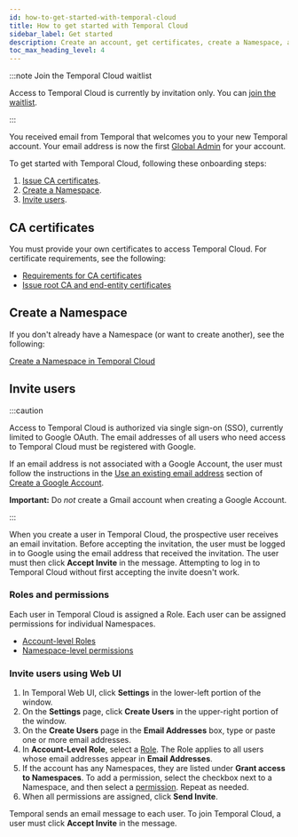 ```yaml
---
id: how-to-get-started-with-temporal-cloud
title: How to get started with Temporal Cloud
sidebar_label: Get started
description: Create an account, get certificates, create a Namespace, and invite users.
toc_max_heading_level: 4
---
```


<!-- THIS FILE IS GENERATED. DO NOT EDIT THIS FILE DIRECTLY -->

:::note Join the Temporal Cloud waitlist

Access to Temporal Cloud is currently by invitation only.
You can [join the waitlist](https://pages.temporal.io/cloud-early-access).

:::

<!--- Onboarding guide for Temporal Cloud --->

You received email from Temporal that welcomes you to your new Temporal account.
Your email address is now the first [Global Admin](/cloud/#account-level-roles) for your account.

To get started with Temporal Cloud, following these onboarding steps:

<!--- 1. [Create an account.](#create-an-account-in-temporal-cloud) --->

1. [Issue CA certificates](#issue-ca-certificates).
1. [Create a Namespace](#create-a-namespace).
1. [Invite users](#invite-users).

## CA certificates

You must provide your own certificates to access Temporal Cloud.
For certificate requirements, see the following:

- [Requirements for CA certificates](/cloud/how-to-manage-certificates-in-temporal-cloud#requirements-for-ca-certificates)
- [Issue root CA and end-entity certificates](/cloud/how-to-manage-certificates-in-temporal-cloud#issue-root-ca-and-end-entity-certificates)

## Create a Namespace

If you don't already have a Namespace (or want to create another), see the following:

[Create a Namespace in Temporal Cloud](/cloud/how-to-manage-namespaces-in-temporal-cloud/#create-a-namespace-in-temporal-cloud)

## Invite users

:::caution

Access to Temporal Cloud is authorized via single sign-on (SSO), currently limited to Google OAuth.
The email addresses of all users who need access to Temporal Cloud must be registered with Google.

If an email address is not associated with a Google Account, the user must follow the instructions in the [Use an existing email address](https://support.google.com/accounts/answer/27441?hl=en#existingemail) section of [Create a Google Account](https://support.google.com/accounts/answer/27441).

**Important:** Do _not_ create a Gmail account when creating a Google Account.

:::

When you create a user in Temporal Cloud, the prospective user receives an email invitation.
Before accepting the invitation, the user must be logged in to Google using the email address that received the invitation.
The user must then click **Accept Invite** in the message.
Attempting to log in to Temporal Cloud without first accepting the invite doesn't work.

### Roles and permissions

Each user in Temporal Cloud is assigned a Role.
Each user can be assigned permissions for individual Namespaces.

- [Account-level Roles](/cloud/#account-level-roles)
- [Namespace-level permissions](/cloud/#namespace-level-permissions)

<!--- How to invite users in Temporal Cloud using Web UI --->

### Invite users using Web UI

1. In Temporal Web UI, click **Settings** in the lower-left portion of the window.
1. On the **Settings** page, click **Create Users** in the upper-right portion of the window.
1. On the **Create Users** page in the **Email Addresses** box, type or paste one or more email addresses.
1. In **Account-Level Role**, select a [Role](/cloud/#account-level-roles).
   The Role applies to all users whose email addresses appear in **Email Addresses**.
1. If the account has any Namespaces, they are listed under **Grant access to Namespaces**.
   To add a permission, select the checkbox next to a Namespace, and then select a [permission](/cloud/#namespace-level-permissions).
   Repeat as needed.
1. When all permissions are assigned, click **Send Invite**.

Temporal sends an email message to each user.
To join Temporal Cloud, a user must click **Accept Invite** in the message.
